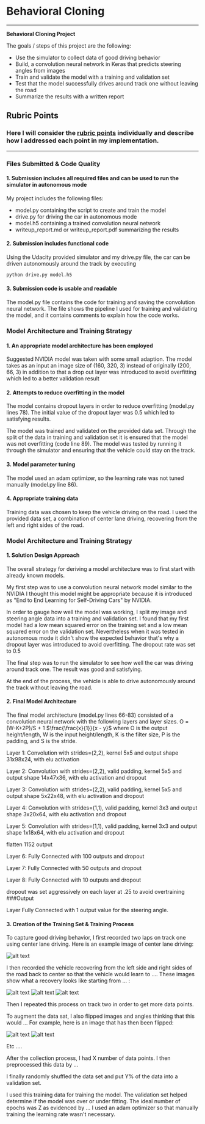 # **Behavioral Cloning** 

---

**Behavioral Cloning Project**

The goals / steps of this project are the following:
* Use the simulator to collect data of good driving behavior
* Build, a convolution neural network in Keras that predicts steering angles from images
* Train and validate the model with a training and validation set
* Test that the model successfully drives around track one without leaving the road
* Summarize the results with a written report


[//]: # (Image References)

[image1]: ./examples/placeholder.png "Model Visualization"
[image2]: ./examples/placeholder.png "Grayscaling"
[image3]: ./examples/placeholder_small.png "Recovery Image"
[image4]: ./examples/placeholder_small.png "Recovery Image"
[image5]: ./examples/placeholder_small.png "Recovery Image"
[image6]: ./examples/placeholder_small.png "Normal Image"
[image7]: ./examples/placeholder_small.png "Flipped Image"

## Rubric Points
### Here I will consider the [rubric points](https://review.udacity.com/#!/rubrics/432/view) individually and describe how I addressed each point in my implementation.  

---
### Files Submitted & Code Quality

#### 1. Submission includes all required files and can be used to run the simulator in autonomous mode

My project includes the following files:
* model.py containing the script to create and train the model
* drive.py for driving the car in autonomous mode
* model.h5 containing a trained convolution neural network 
* writeup_report.md or writeup_report.pdf summarizing the results

#### 2. Submission includes functional code
Using the Udacity provided simulator and my drive.py file, the car can be driven autonomously around the track by executing 
```sh
python drive.py model.h5
```

#### 3. Submission code is usable and readable

The model.py file contains the code for training and saving the convolution neural network. The file shows the pipeline I used for training and validating the model, and it contains comments to explain how the code works.

### Model Architecture and Training Strategy

#### 1. An appropriate model architecture has been employed

Suggested NVIDIA model was taken with some small adaption. The model takes as an input an image size of (160, 320, 3) instead of originally (200, 66, 3) in addition to that a drop out layer was introduced to avoid overfitting which led to a better validation result


#### 2. Attempts to reduce overfitting in the model

The model contains dropout layers in order to reduce overfitting (model.py lines 78). The initial value of the dropout layer was 0.5 which led to satisfying results.

The model was trained and validated on the provided data set. Through the split of the data in training and validation set it is ensured that the model was not overfitting (code line 89). The model was tested by running it through the simulator and ensuring that the vehicle could stay on the track.

#### 3. Model parameter tuning

The model used an adam optimizer, so the learning rate was not tuned manually (model.py line 86).

#### 4. Appropriate training data

Training data was chosen to keep the vehicle driving on the road. I used the provided data set, a combination of center lane driving, recovering from the left and right sides of the road.


### Model Architecture and Training Strategy

#### 1. Solution Design Approach

The overall strategy for deriving a model architecture was to first start with already known models.

My first step was to use a convolution neural network model similar to the NVIDIA I thought this model might be appropriate because it is introduced as "End to End Learning for Self-Driving Cars" by NVIDIA.

In order to gauge how well the model was working, I split my image and steering angle data into a training and validation set. I found that my first model had a low mean squared error on the training set and a low mean squared error on the validation set. Nevertheless when it was tested in autonomous mode it didn't show the expected behavior that's why a dropout layer was introduced to avoid overfitting. The dropout rate was set to 0.5

The final step was to run the simulator to see how well the car was driving around track one. The result was good and satisfying.

At the end of the process, the vehicle is able to drive autonomously around the track without leaving the road.

#### 2. Final Model Architecture

The final model architecture (model.py lines 66-83) consisted of a convolution neural network with the following layers and layer sizes.
O = (W-K+2P)/S + 1
 $\frac{\frac{x}{1}}{x - y}$
where O is the output height/length, W is the input height/length, K is the filter size, P is the padding, and S is the stride.

Layer 1: Convolution with strides=(2,2), kernel 5x5 and output shape 31x98x24, with elu activation

Layer 2: Convolution with strides=(2,2), valid padding, kernel 5x5 and output shape 14x47x36, with elu activation and dropout

Layer 3: Convolution with strides=(2,2), valid padding, kernel 5x5 and output shape 5x22x48, with elu activation and dropout

Layer 4: Convolution with strides=(1,1), valid padding, kernel 3x3 and output shape 3x20x64, with elu activation and dropout

Layer 5: Convolution with strides=(1,1), valid padding, kernel 3x3 and output shape 1x18x64, with elu activation and dropout

flatten 1152 output

Layer 6: Fully Connected with 100 outputs and dropout

Layer 7: Fully Connected with 50 outputs and dropout

Layer 8: Fully Connected with 10 outputs and dropout

dropout was set aggressively on each layer at .25 to avoid overtraining ###Output

Layer Fully Connected with 1 output value for the steering angle.


#### 3. Creation of the Training Set & Training Process

To capture good driving behavior, I first recorded two laps on track one using center lane driving. Here is an example image of center lane driving:

![alt text][image2]

I then recorded the vehicle recovering from the left side and right sides of the road back to center so that the vehicle would learn to .... These images show what a recovery looks like starting from ... :

![alt text][image3]
![alt text][image4]
![alt text][image5]

Then I repeated this process on track two in order to get more data points.

To augment the data sat, I also flipped images and angles thinking that this would ... For example, here is an image that has then been flipped:

![alt text][image6]
![alt text][image7]

Etc ....

After the collection process, I had X number of data points. I then preprocessed this data by ...


I finally randomly shuffled the data set and put Y% of the data into a validation set. 

I used this training data for training the model. The validation set helped determine if the model was over or under fitting. The ideal number of epochs was Z as evidenced by ... I used an adam optimizer so that manually training the learning rate wasn't necessary.
